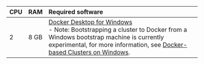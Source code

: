 | CPU | RAM  | Required software |
|:----|:-----|:------------------|
|2|8 GB|[Docker Desktop for Windows](https://docs.docker.com/desktop/mac/release-notes/#docker-desktop-420)<br> - Note: Bootstrapping a cluster to Docker from a Windows bootstrap machine is currently experimental, for more information, see [Docker-based Clusters on Windows](../ref-windows-capd).|
